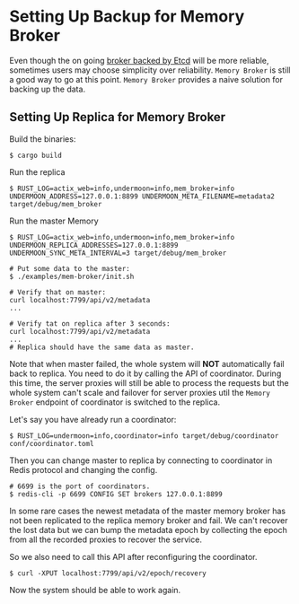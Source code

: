 # Setting Up Backup for Memory Broker
Even though the on going [broker backed by Etcd](https://github.com/doyoubi/overmoon) will be more reliable,
sometimes users may choose simplicity over reliability.
`Memory Broker` is still a good way to go at this point.
`Memory Broker` provides a naive solution for backing up the data.

## Setting Up Replica for Memory Broker
Build the binaries:
```
$ cargo build
```

Run the replica
```
$ RUST_LOG=actix_web=info,undermoon=info,mem_broker=info UNDERMOON_ADDRESS=127.0.0.1:8899 UNDERMOON_META_FILENAME=metadata2 target/debug/mem_broker
```

Run the master Memory
```
$ RUST_LOG=actix_web=info,undermoon=info,mem_broker=info UNDERMOON_REPLICA_ADDRESSES=127.0.0.1:8899 UNDERMOON_SYNC_META_INTERVAL=3 target/debug/mem_broker
```

```
# Put some data to the master:
$ ./examples/mem-broker/init.sh

# Verify that on master:
curl localhost:7799/api/v2/metadata
...

# Verify tat on replica after 3 seconds:
curl localhost:7799/api/v2/metadata
...
# Replica should have the same data as master.
```

Note that when master failed,
the whole system will **NOT** automatically fail back to replica.
You need to do it by calling the API of coordinator.
During this time, the server proxies will still be able to process the requests
but the whole system can't scale and failover for server proxies
util the `Memory Broker` endpoint of coordinator is switched to the replica.

Let's say you have already run a coordinator:
```
$ RUST_LOG=undermoon=info,coordinator=info target/debug/coordinator conf/coordinator.toml
```

Then you can change master to replica by connecting to coordinator in Redis protocol
and changing the config.
```
# 6699 is the port of coordinators.
$ redis-cli -p 6699 CONFIG SET brokers 127.0.0.1:8899
```

In some rare cases the newest metadata of the master memory broker
has not been replicated to the replica memory broker and fail.
We can't recover the lost data but we can bump the metadata epoch
by collecting the epoch from all the recorded proxies
to recover the service.

So we also need to call this API after reconfiguring the coordinator.
```
$ curl -XPUT localhost:7799/api/v2/epoch/recovery
```
Now the system should be able to work again.
